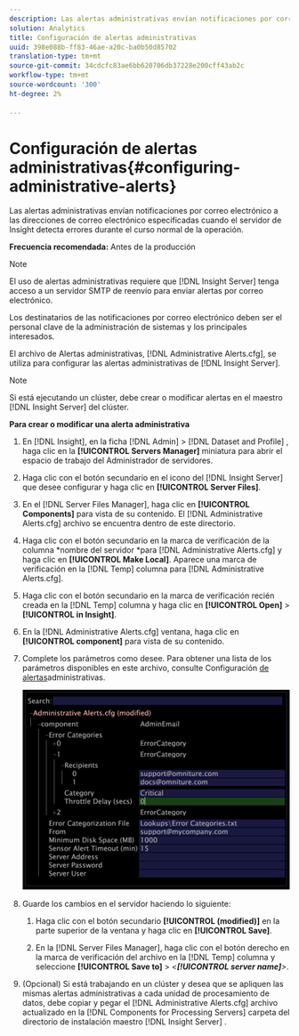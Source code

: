 ```yaml
---
description: Las alertas administrativas envían notificaciones por correo electrónico a las direcciones de correo electrónico especificadas cuando el servidor de Insight detecta errores durante el curso normal de la operación.
solution: Analytics
title: Configuración de alertas administrativas
uuid: 398e088b-ff83-46ae-a20c-ba0b50d85702
translation-type: tm+mt
source-git-commit: 34cdcfc83ae6bb620706db37228e200cff43ab2c
workflow-type: tm+mt
source-wordcount: '300'
ht-degree: 2%

---
```



# Configuración de alertas administrativas{#configuring-administrative-alerts}

Las alertas administrativas envían notificaciones por correo electrónico a las direcciones de correo electrónico especificadas cuando el servidor de Insight detecta errores durante el curso normal de la operación.

**Frecuencia recomendada:** Antes de la producción

>[!NOTE]
>
>El uso de alertas administrativas requiere que [!DNL Insight Server] tenga acceso a un servidor SMTP de reenvío para enviar alertas por correo electrónico.

Los destinatarios de las notificaciones por correo electrónico deben ser el personal clave de la administración de sistemas y los principales interesados.

El archivo de Alertas administrativas, [!DNL Administrative Alerts.cfg], se utiliza para configurar las alertas administrativas de [!DNL Insight Server].

>[!NOTE]
>
>Si está ejecutando un clúster, debe crear o modificar alertas en el maestro [!DNL Insight Server] del clúster.

**Para crear o modificar una alerta administrativa**

1. En [!DNL Insight], en la ficha [!DNL Admin] > [!DNL Dataset and Profile] , haga clic en la **[!UICONTROL Servers Manager]** miniatura para abrir el espacio de trabajo del Administrador de servidores.
1. Haga clic con el botón secundario en el icono del [!DNL Insight Server] que desee configurar y haga clic en **[!UICONTROL Server Files]**.
1. En el [!DNL Server Files Manager], haga clic en **[!UICONTROL Components]** para vista de su contenido. El [!DNL Administrative Alerts.cfg] archivo se encuentra dentro de este directorio.
1. Haga clic con el botón secundario en la marca de verificación de la columna *nombre del servidor *para [!DNL Administrative Alerts.cfg] y haga clic en **[!UICONTROL Make Local]**. Aparece una marca de verificación en la [!DNL Temp] columna para [!DNL Administrative Alerts.cfg].
1. Haga clic con el botón secundario en la marca de verificación recién creada en la [!DNL Temp] columna y haga clic en **[!UICONTROL Open]** > **[!UICONTROL in Insight]**.
1. En la [!DNL Administrative Alerts.cfg] ventana, haga clic en **[!UICONTROL component]** para vista de su contenido.
1. Complete los parámetros como desee. Para obtener una lista de los parámetros disponibles en este archivo, consulte Configuración [de alertas](../../../home/c-inst-svr/c-cfg-stgs-ref/c-admin-alts-cfg-stgs.md#concept-14c3c3ed797f47c5900ec04cae2fc491)administrativas.

   ![Información sobre los pasos](assets/cfg_adminalerts_examplevalues.png)

1. Guarde los cambios en el servidor haciendo lo siguiente:

   1. Haga clic con el botón secundario **[!UICONTROL (modified)]** en la parte superior de la ventana y haga clic en **[!UICONTROL Save]**.

   1. En la [!DNL Server Files Manager], haga clic con el botón derecho en la marca de verificación del archivo en la [!DNL Temp] columna y seleccione **[!UICONTROL Save to]** > *&lt;**[!UICONTROL server name]**>*.

1. (Opcional) Si está trabajando en un clúster y desea que se apliquen las mismas alertas administrativas a cada unidad de procesamiento de datos, debe copiar y pegar el [!DNL Administrative Alerts.cfg] archivo actualizado en la [!DNL Components for Processing Servers] carpeta del directorio de instalación maestro [!DNL Insight Server] .
